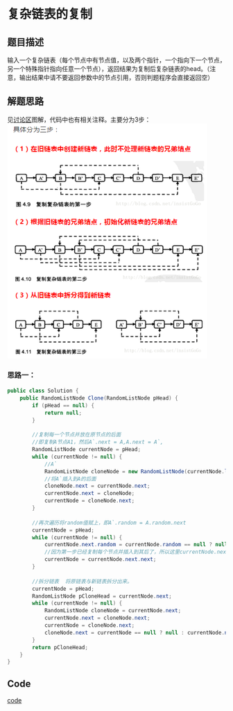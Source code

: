 # 复杂链表的复制


## 题目描述
输入一个复杂链表（每个节点中有节点值，以及两个指针，一个指向下一个节点，另一个特殊指针指向任意一个节点），返回结果为复制后复杂链表的head。（注意，输出结果中请不要返回参数中的节点引用，否则判题程序会直接返回空）
## 解题思路
见[讨论区](https://www.nowcoder.com/questionTerminal/f836b2c43afc4b35ad6adc41ec941dba?f=discussion)图解，代码中也有相关注释。主要分为3步：<br/>
![讨论区图解](../img/img24.png)

### 思路一：
```java
public class Solution {
    public RandomListNode Clone(RandomListNode pHead) {
        if (pHead == null) {
            return null;
        }

        //复制每一个节点并放在原节点的后面
        //即复制A节点A1，然后A`.next = A,A.next = A`,
        RandomListNode currentNode = pHead;
        while (currentNode != null) {
            //A`
            RandomListNode cloneNode = new RandomListNode(currentNode.label);
            //将A`插入到A的后面
            cloneNode.next = currentNode.next;
            currentNode.next = cloneNode;
            currentNode = cloneNode.next;
        }

        //再次遍历将random值赋上，即A`.random = A.random.next
        currentNode = pHead;
        while (currentNode != null) {
            currentNode.next.random = currentNode.random == null ? null : currentNode.random.next;
            //因为第一步已经复制每个节点并插入到其后了，所以这里currentNode.next不可能为空
            currentNode = currentNode.next.next;
        }

        //拆分链表  将原链表与新链表拆分出来。
        currentNode = pHead;
        RandomListNode pCloneHead = currentNode.next;
        while (currentNode != null) {
            RandomListNode cloneNode = currentNode.next;
            currentNode.next = cloneNode.next;
            currentNode = cloneNode.next;
            cloneNode.next = currentNode == null ? null : currentNode.next;
        }
        return pCloneHead;
    }
}
```


## Code
[code](../code/Test25.java)<br/>
